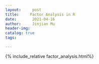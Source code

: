 ```yaml
---
layout:     post   				    
title:     Factor Analysis in R				
date:       2021-04-16 			
author:     Jinjian Mu				
header-img: 
catalog: true 						
tags:							

---
```

{% include_relative factor_analysis.html%}
